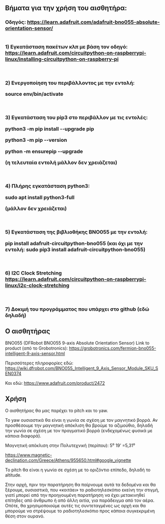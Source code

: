 <H2>Βήματα για την χρήση του αισθητήρα:</H2>


<H3>
Οδηγός: <a href="https://learn.adafruit.com/adafruit-bno055-absolute-orientation-sensor/">
https://learn.adafruit.com/adafruit-bno055-absolute-orientation-sensor/
</a>
<br><br><br>
1) Εγκατάσταση πακέτων κλπ με βάση τον οδηγό:
<br>
<a href="https://learn.adafruit.com/circuitpython-on-raspberrypi-linux/installing-circuitpython-on-raspberry-pi">
https://learn.adafruit.com/circuitpython-on-raspberrypi-linux/installing-circuitpython-on-raspberry-pi</a>

<br><br>
2) Ενεργοποίηση του περιβάλλοντος με την εντολή:

source env/bin/activate

<br><br>
3) Εγκατάσταση του pip3 στο περιβάλλον με τις εντολές:

python3 -m pip install --upgrade pip

python3 -m pip --version

python -m ensurepip --upgrade

(η τελευταία εντολή μάλλον δεν χρειάζεται)

<br><br>
4) Πλήρης εγκατάσταση python3:

sudo apt install python3-full

(μάλλον δεν χρειάζεται)

<br><br>
5) Εγκατάσταση της βιβλιοθήκης BNO055 με την εντολή:

pip install adafruit-circuitpython-bno055
(και όχι με την εντολή: sudo pip3 install adafruit-circuitpython-bno055)

<br><br>
6) I2C Clock Stretching
<br>
<a href="https://learn.adafruit.com/circuitpython-on-raspberrypi-linux/i2c-clock-stretching">
https://learn.adafruit.com/circuitpython-on-raspberrypi-linux/i2c-clock-stretching
</a>

<br><br>
7) Δοκιμή του προγράμματος που υπάρχει στο github (εδώ δηλαδή)
</H3>


<H2>Ο αισθητήρας</H2>

BNO055 (DFRobot BNO055 9-axis Absolute Orientation Sensor)
Link to product (από το Grobotronics):
https://grobotronics.com/fermion-bno055-intelligent-9-axis-sensor.html

Περισσότερες πληροφορίες εδώ:
https://wiki.dfrobot.com/BNO055_Intelligent_9_Axis_Sensor_Module_SKU_SEN0374

Και εδώ: https://www.adafruit.com/product/2472


<H2>Χρήση</H2>

Ο αισθητήρας θα μας παρέχει το pitch και το yaw.

Το yaw ουσιαστικά θα είναι η γωνία σε σχέση με τον μαγνητικό βορρά. Αν
προσθέσουμε την μαγνητική απόκλιση θα βρούμε το αζιμούθιο, δηλαδή την
γωνία σε σχέση με τον πραγματικό βορρά (ενδεχομένως φυσικά με κάποια
διαφορά).

Μαγνητική απόκλιση στην Πολυτεχνική (περίπου): 5⁰ 19’ =5,31⁰

https://www.magnetic-declination.com/Greece/Athens/955650.html#google_vignette

Το pitch θα είναι η γωνία σε σχέση με το οριζόντιο επίπεδο, δηλαδή το altitude.

Στην αρχή, πριν την παρατήρηση θα παίρνουμε αυτά τα δεδομένα και θα
ξέρουμε, ουσιαστικά, που «κοιτάει» το ραδιοτηλεσκόπιο εκείνη την στιγμή, γιατί
μπορεί από την προηγουμένη παρατήρηση να έχει μετακινηθεί επίτηδες από
άνθρωπο ή από άλλη αιτία, για παράδειγμα από τον αέρα. Οπότε, θα
χρησιμοποιούμε αυτές τις συντεταγμένες ως αρχή και θα μπορούμε να
στρέψουμε το ραδιοτηλεσκόπιο προς κάποια συγκεκριμένη θέση στον ουρανό.
